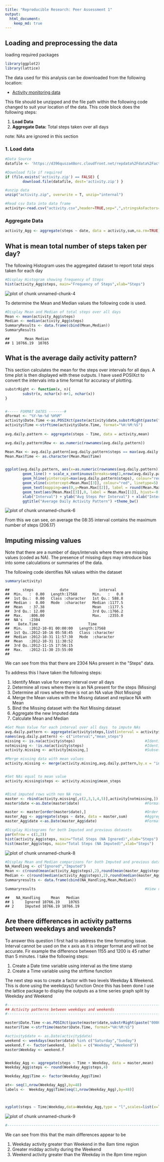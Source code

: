 ```yaml
---
title: "Reproducible Research: Peer Assessment 1"
output: 
  html_document:
    keep_md: true
---
```



## Loading and preprocessing the data

loading required packages

```r
library(ggplot2)
library(lattice)
```

The data used for this analysis can be downloaded from the following location:

* [Activity monitoring data](https://d396qusza40orc.cloudfront.net/repdata%2Fdata%2Factivity.zip)

This file should be unzipped and the file path within the following code changed to suit your location of the data.
This code block does the following steps:

1. **Load Data**
2. **Aggregate Data:** Total steps taken over all days

note: NAs are ignored in this section

### 1. Load data

```r
#Data Source
datafile <- 'https://d396qusza40orc.cloudfront.net/repdata%2Fdata%2Factivity.zip'

#Download file if required
if (file.exists('activity.zip') == FALSE) {
        download.file(datafile, dest='activity.zip') }

#unzip data
unzip("activity.zip", overwrite = T, unzip="internal")

#Read csv Data into data frame
activity<-read.csv("activity.csv",header=TRUE,sep=",",stringsAsFactors=FALSE,strip.white = TRUE)
```
### Aggregate Data

```r
activity_Agg <- aggregate(steps ~ date, data = activity,sum,na.rm=TRUE)
```

## What is mean total number of steps taken per day?  

The following Histogram uses the aggregated dataset to report total steps taken for each day


```r
#Display Histogram showing frequency of Steps
hist(activity_Agg$steps, main="Frequency of Steps",xlab="Steps")
```

![plot of chunk unnamed-chunk-4](figure/unnamed-chunk-4-1.png) 

To determine the Mean and Median values the following code is used.

```r
#Display Mean and Median of total steps over all days
Mean <- mean(activity_Agg$steps)
Median <- median(activity_Agg$steps)
SummaryResults <- data.frame(cbind(Mean,Median))
SummaryResults
```

```
##       Mean Median
## 1 10766.19  10765
```

## What is the average daily activity pattern?  

This section calculates the mean for the steps over intervals for all days. A time plot is then displayed with these outputs.
I have used POSIXct to convert the intervals into a time format for accuracy of plotting.

```r
substrRight <- function(x, n){
        substr(x, nchar(x)-n+1, nchar(x))
}


#----- FORMAT DATES -------#
dFormat <- "%Y-%m-%d %H%M"
activity$Date.Time <-as.POSIXct(paste(activity$date,substrRight(paste("0000",activity$interval,sep=""),4)), format=dFormat)
activity$Time <-strftime(activity$Date.Time, format="%H:%M:%S")
        
avg.daily.pattern <- aggregate(steps ~ Time, data = activity,mean)

avg.daily.pattern$Row <- as.numeric(rownames(avg.daily.pattern))

Mean.Max <- avg.daily.pattern[avg.daily.pattern$steps == max(avg.daily.pattern$steps),]
Mean.Max$Time <- as.character(Mean.Max$Time)


ggplot(avg.daily.pattern, aes(x=as.numeric(rownames(avg.daily.pattern)), y=steps)) +
        geom_line() + scale_x_continuous(breaks=seq(1,nrow(avg.daily.pattern),by=48), labels=avg.daily.pattern$Time[seq(1,nrow(avg.daily.pattern),by=48)]) +
        geom_hline(yintercept=max(avg.daily.pattern$steps), colour="red", linetype=5) +
        geom_vline(xintercept=Mean.Max[[3]], colour="red", linetype=5) +
        geom_text(mapping=aes(0,y=Mean.Max[[2]], label = round(Mean.Max[[2]],2),hjust=-0.2, vjust=-0.5),size = 3) +
        geom_text(aes(Mean.Max[[3]],0, label = Mean.Max[[1]], hjust=-0.2),size = 3) +
        xlab("Interval") + ylab("Avg Steps Per Interval") + xlab("Interval") +
        ggtitle("Average Daily Activity Pattern") +theme_bw()
```

![plot of chunk unnamed-chunk-6](figure/unnamed-chunk-6-1.png) 

From this we can see, on average the 08:35 interval contains the maximum number of steps (206.17)

## Imputing missing values  

Note that there are a number of days/intervals where there are missing values (coded as NA). The presence of missing days may introduce bias into some calculations or summaries of the data.

The following code identifies NA values within the dataset

```r
summary(activity)
```

```
##      steps            date              interval     
##  Min.   :  0.00   Length:17568       Min.   :   0.0  
##  1st Qu.:  0.00   Class :character   1st Qu.: 588.8  
##  Median :  0.00   Mode  :character   Median :1177.5  
##  Mean   : 37.38                      Mean   :1177.5  
##  3rd Qu.: 12.00                      3rd Qu.:1766.2  
##  Max.   :806.00                      Max.   :2355.0  
##  NA's   :2304                                        
##    Date.Time                       Time          
##  Min.   :2012-10-01 00:00:00   Length:17568      
##  1st Qu.:2012-10-16 05:58:45   Class :character  
##  Median :2012-10-31 11:57:30   Mode  :character  
##  Mean   :2012-10-31 11:30:52                     
##  3rd Qu.:2012-11-15 17:56:15                     
##  Max.   :2012-11-30 23:55:00                     
## 
```

We can see from this that there are 2304 NAs present in the "Steps" data.

To address this I have taken the following steps:

1. Identify Mean value for every interval over all days
2. Determine all rows where there is an NA present for the steps (Missing)
3. Determine all rows where there is not an NA value (Not Missing)
4. Merge the Mean values with the Missng dataset and replace NA with Mean
5. Bind the Missing dataset with the Not Missing dataset
6. Aggregate the new Imputed data
7. Calculate Mean and Median


```r
#Get Mean Value for each interval over all days  to impute NAs
avg.daily.pattern <- aggregate(activity$steps,list(interval = activity$interval),FUN=mean,na.rm=TRUE)
names(avg.daily.pattern) <- c("interval","mean_steps")
missing <- is.na(activity$steps)                                #Identify NAs
notmissing <- !is.na(activity$steps)                            #Identify non NAs
activity.missing <- activity[missing,]                          #Subset data for NAs

#Merge missing data with mean values
activity.missing <- merge(activity.missing,avg.daily.pattern,by.x = "interval",by.y = "interval")


#Set NAs equal to mean value
activity.missing$steps <- activity.missing$mean_steps


#Bind imputed rows with non NA rows
master <- rbind(activity.missing[,c(2,3,1,4,5)],activity[notmissing,])
master$date <-as.Date(master$date)                              #FormatDate

master <- master[order(master$date),]                           #Order data by date
master_Agg <- aggregate(steps ~ date, data = master,sum)        #Aggregate (Total) data step over date
master_Agg$date <-as.Date(master_Agg$date)                      #FormatDate

#Display Histograms for both Imputed and previous datasets
par(mfrow = c(1,2))
hist(activity_Agg$steps, main="Total Steps (NA Ignored)",xlab="Steps")
hist(master_Agg$steps, main="Total Steps (NA Imputed)",xlab="Steps") 
```

![plot of chunk unnamed-chunk-8](figure/unnamed-chunk-8-1.png) 

```r
#Display Mean and Median comparisons for both Imputed and previous datasets
NA_Handling <- c("Ignored","Imputed")
Mean <- c(round(mean(activity_Agg$steps),2),round(mean(master_Agg$steps),2))
Median <- c(round(median(activity_Agg$steps),2),round(median(master_Agg$steps),2))
Summaryresults <- data.frame(cbind(NA_Handling,Mean,Median))

Summaryresults                                                  #View results
```

```
##   NA_Handling     Mean   Median
## 1     Ignored 10766.19    10765
## 2     Imputed 10766.19 10766.19
```


## Are there differences in activity patterns between weekdays and weekends?

To answer this question I first had to address the time formating issue. Interval cannot be used on the x axis as it is integer format and will not be accurate. Fir example the difference between 1155 and 1200 is 45 rather than 5 minutes. I take the following steps:

1. Create a Date time variable using interval as the time stamp
2. Create a Time variable using the strftime function

The next step was to create a factor with two levels Weekday & Weekend. This is done using the weekdays() function
Once this has been done I use the lattice package to display the outputs as a time series graph split by Weekday and Weekend



```r
#----------------------------------------------------------------------------------------------------------
## Activity patterns between weekdays and weekends
#----------------------------------------------------------------------------------------------------------

master$Date.Time <-as.POSIXct(paste(master$date,substrRight(paste("0000",master$interval,sep=""),4)), format=dFormat)
master$Time <-strftime(master$Date.Time, format="%H:%M:%S")

#activity$date <- as.Date(activity$date)
weekend <- weekdays(master$date) %in% c("Saturday","Sunday")
weekend.f <- factor(weekend, labels = c("Weekday","Weekend"))
master$Weekday <- weekend.f


Weekday_Agg <- aggregate(steps ~ Time + Weekday, data = master,mean)
Weekday_Agg$steps <- round(Weekday_Agg$steps,4)

Weekday_Agg$Time <- factor(Weekday_Agg$Time)

at<- seq(1,nrow(Weekday_Agg),by=48)
labels <-  Weekday_Agg$Time[seq(1,nrow(Weekday_Agg),by=48)]



xyplot(steps ~ Time|Weekday,data=Weekday_Agg,type = "l",scales=list(x=list(at=at,labels=labels)),layout= c(1,2))
```

![plot of chunk unnamed-chunk-9](figure/unnamed-chunk-9-1.png) 

```r
#----------------------------------------------------------------------------------------------------------
```

We can see from this that the main differences appear to be 

1. Weekday activity greater than Weekend in the 8am time region
2. Greater midday activity during the Weekend
3. Weekend activity greater than the Weekday in the 8pm time region
